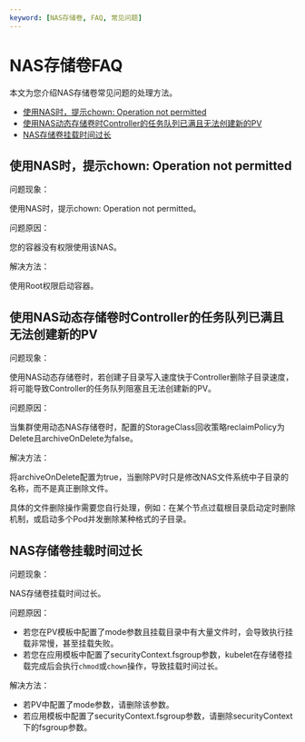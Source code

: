 ```yaml
---
keyword: [NAS存储卷, FAQ, 常见问题]
---
```


# NAS存储卷FAQ

本文为您介绍NAS存储卷常见问题的处理方法。

-   [使用NAS时，提示chown: Operation not permitted](#section_srw_s3w_230)
-   [使用NAS动态存储卷时Controller的任务队列已满且无法创建新的PV](#section_gy3_aek_sdu)
-   [NAS存储卷挂载时间过长](/intl.zh-CN/Kubernetes集群用户指南/存储-Flexvolume/NAS存储卷/NAS存储卷FAQ.md)

## 使用NAS时，提示chown: Operation not permitted

问题现象：

使用NAS时，提示chown: Operation not permitted。

问题原因：

您的容器没有权限使用该NAS。

解决方法：

使用Root权限启动容器。

## 使用NAS动态存储卷时Controller的任务队列已满且无法创建新的PV

问题现象：

使用NAS动态存储卷时，若创建子目录写入速度快于Controller删除子目录速度，将可能导致Controller的任务队列阻塞且无法创建新的PV。

问题原因：

当集群使用动态NAS存储卷时，配置的StorageClass回收策略reclaimPolicy为Delete且archiveOnDelete为false。

解决方法：

将archiveOnDelete配置为true，当删除PV时只是修改NAS文件系统中子目录的名称，而不是真正删除文件。

具体的文件删除操作需要您自行处理，例如：在某个节点过载根目录启动定时删除机制，或启动多个Pod并发删除某种格式的子目录。

## NAS存储卷挂载时间过长

问题现象：

NAS存储卷挂载时间过长。

问题原因：

-   若您在PV模板中配置了mode参数且挂载目录中有大量文件时，会导致执行挂载非常慢，甚至挂载失败。
-   若您在应用模板中配置了securityContext.fsgroup参数，kubelet在存储卷挂载完成后会执行`chmod`或`chown`操作，导致挂载时间过长。

解决方法：

-   若PV中配置了mode参数，请删除该参数。
-   若应用模板中配置了securityContext.fsgroup参数，请删除securityContext下的fsgroup参数。

